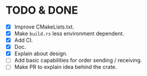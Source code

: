 # TODO & DONE

- [x] Improve CMakeLists.txt.
- [x] Make `build.rs` less environment dependent.
- [x] Add CI.
- [x] Doc.
- [x] Explain about design.
- [ ] Add basic capabilities for order sending / receiving.
- [ ] Make PR to explain idea behind the crate.
